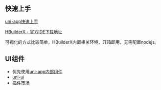 ## 快速上手

[uni-app快速上手](https://uniapp.dcloud.net.cn/quickstart-hx.html)

[HBuilderX - 官方IDE下载地址](https://www.dcloud.io/hbuilderx.html)

可视化的方式比较简单，HBuilderX内置相关环境，开箱即用，无需配置nodejs。

## UI组件

- 优先使用[uni-app内部组件](https://uniapp.dcloud.net.cn/component/)
- [uni-ui](https://uniapp.dcloud.net.cn/component/uniui/uni-ui.html)
- [插件市场](https://ext.dcloud.net.cn/)

